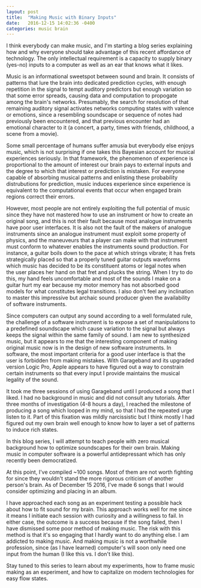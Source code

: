 ```yaml
---
layout: post
title:  "Making Music with Binary Inputs"
date:   2016-12-15 14:02:36 -0400
categories: music brain 
---
```

I think everybody can make music, and I'm starting a blog series explaining how and why everyone should take advantage of this recent affordance of technology. The only intellectual requirement is a capacity to supply binary (yes-no) inputs to a computer as well as an ear that knows what it likes.

 Music is an informational sweetspot between sound and brain. It consists of patterns that lure the brain into dedicated prediction cycles, with enough repetition in the signal to tempt auditory predictors but enough variation so that some error spreads, causing data and computation to propogate among the brain's networks. Presumably, the search for resolution of that remaining auditory signal activates networks computing states with valence or emotions, since a resembling soundscape or sequence of notes had previously been encountered, and that previous encounter had an emotional character to it (a concert, a party, times with friends, childhood, a scene from a movie). 

 Some small percentage of humans suffer amusia but everybody else enjoys music, which is not surprising if one takes this Bayesian account for musical experiences seriously. In that framework, the phenomenon of experience is proportional to the amount of interest our brain pays to external inputs and the degree to which that interest or prediction is mistaken. For everyone capable of absorbing musical patterns and enlisting these probability distrubutions for prediction, music induces experience since experience is equivalent to the computational events that occur when engaged brain regions correct their errors.

 However, most people are not entirely exploiting the full potential of music since they have not mastered how to use an instrument or how to create an original song, and this is not their fault because most analogue instruments have poor user interfaces. It is also not the fault of the makers of analogue instruments since an analogue instrument must exploit some property of physics, and the maneuveurs that a player can make with that instrument must conform to whatever enables the instruments sound production. For instance, a guitar boils down to the pace at which strings vibrate; it has frets strategically placed so that a properly tuned guitar outputs waveforms which music has decided to be its constituent atoms or legal notes when the user places her hand on that fret and plucks the string. When I try to do this, my hand feels uncomfortable and most of the sounds I make on a guitar hurt my ear because my motor memory has not absorbed good models for what constitutes legal transitions. I also don't feel any inclination to master this impressive but archaic sound producer given the availability of software instruments.

 Since computers can output any sound according to a well formulated rule, the challenge of a software instrument is to expose a set of manipulations to a predefined soundscape which cause variation to the signal but always keeps the signal within the same family of sound. I am new to synthesized music, but it appears to me that the interesting component of making original music now is in the design of new software instruments. In software, the most important criteria for a good user interface is that the user is forbidden from making mistakes. With Garageband and its upgraded version Logic Pro, Apple appears to have figured out a way to constrain certain instruments so that every input I provide maintains the musical legality of the sound.

 It took me three sessions of using Garageband until I produced a song that I liked. I had no background in music and did not consult any tutorials. After three months of investigation (4-8 hours a day), I reached the milestone of producing a song which looped in my mind, so that I had the repeated urge listen to it. Part of this fixation was mildly narcissistic but I think mostly I had figured out my own brain well enough to know how to layer a set of patterns to induce rich states. 

In this blog series, I will attempt to teach people with zero musical background how to optimize soundscapes for their own brain. Making music in computer software is a powerful antidepressant which has only recently been democratized. 

At this point, I've compiled ~100 songs. Most of them are not worth fighting for since they wouldn't stand the more rigorous criticism of another person's brain. As of December 15 2016, I've made 6 songs that I would consider optimizing and placing in an album. 

I have approached each song as an experiment testing a possible hack about how to fit sound for my brain. This approach works well for me since it means I initiate each session with curiosity and a willingness to fail. In either case, the outcome is a success because if the song failed, then I have dismissed some poor method of making music. The risk with this method is that it's so engaging that I hardly want to do anything else. I am addicted to making music. And making music is not a worthwhile profession, since (as I have learned) computer's will soon only need one input from the human (I like this vs. I don't like this).

Stay tuned to this series to learn about my experiments, how to frame music making as an experiment, and how to capitalize on modern technologies for easy flow states. 

